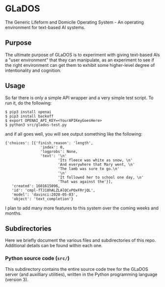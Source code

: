 # GLaDOS

The Generic Lifeform and Domicile Operating System - An operating environment for text-based AI systems.

## Purpose

The ultimate purpose of GLaDOS is to experiment with giving text-based AIs a "user environment" that 
they can manipulate, as an experiment to see if the right environment can get them to exhibit some
higher-level degree of intentionality and cognition.

## Usage

So far there is only a simple API wrapper and a very simple test script.  To run it, do the following:

    $ pip3 install openai
    $ pip3 install backoff
    $ export OPENAI_API_KEY=<YourAPIKeyGoesHere>
    $ python3 src/glados-test.py

and if all goes well, you will see output something like the following:

    {'choices': [{'finish_reason': 'length',
                    'index': 0,
                    'logprobs': None,
                    'text': '\n'
                            'Its fleece was white as snow, \n'
                            'And everywhere that Mary went, \n'
                            'The lamb was sure to go.\n'
                            '\n'
                            'It followed her to school one day, \n'
                            'That was against the'}],
       'created': 1601615096,
       'id': 'cmpl-fTJ18hALZLAlQCvPOxFRrjQL',
       'model': 'davinci:2020-05-03',
       'object': 'text_completion'}

I plan to add many more features to this system over the coming weeks and months.

## Subdirectories

Here we briefly document the various files and subdirectories of this repo.  Additional details
can be found within each one.

### Python source code (`src/`)

This subdirectory contains the entire source code tree for the GLaDOS server (and auxilliary 
utilities), written in the Python programming language (version 3).
